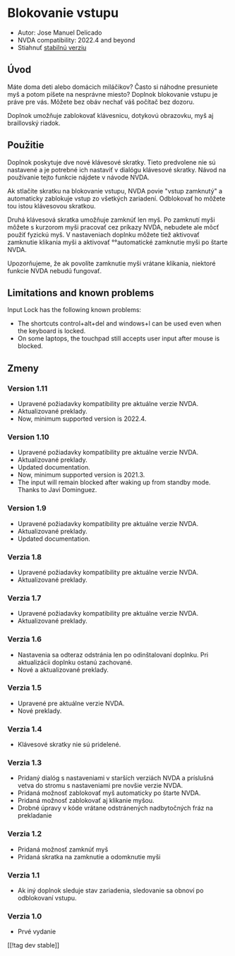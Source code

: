# Blokovanie vstupu #

* Autor: Jose Manuel Delicado
* NVDA compatibility: 2022.4 and beyond
* Stiahnuť [stabilnú verziu][1]

## Úvod

Máte doma deti alebo domácich miláčikov? Často si náhodne presuniete myš a
potom píšete na nesprávne miesto? Doplnok blokovanie vstupu je práve pre
vás. Môžete bez obáv nechať váš počítač bez dozoru.

Doplnok umožňuje zablokovať klávesnicu, dotykovú obrazovku, myš aj
braillovský riadok.

## Použitie

Doplnok poskytuje dve nové klávesové skratky. Tieto predvolene nie sú
nastavené a je potrebné ich nastaviť v dialógu klávesové skratky. Návod na
používanie tejto funkcie nájdete v návode NVDA.

Ak stlačíte skratku na blokovanie vstupu, NVDA povie "vstup zamknutý" a
automaticky zablokuje vstup zo všetkých zariadení. Odblokovať ho môžete tou
istou klávesovou skratkou.

Druhá klávesová skratka umožňuje zamknúť len myš. Po zamknutí myši môžete s
kurzorom myši pracovať cez príkazy NVDA, nebudete ale môcť použiť fyzickú
myš. V nastaveniach doplnku môžete tiež aktivovať zamknutie klikania myši a
aktivovať °°automatické zamknutie myši po štarte NVDA.

Upozorňujeme, že ak povolíte zamknutie myši vrátane klikania, niektoré
funkcie NVDA nebudú fungovať.

## Limitations and known problems

Input Lock has the following known problems:

* The shortcuts control+alt+del and windows+l can be used even when the
  keyboard is locked.
* On some laptops, the touchpad still accepts user input after mouse is
  blocked.

## Zmeny

### Version 1.11

* Upravené požiadavky kompatibility pre aktuálne verzie NVDA.
* Aktualizované preklady.
* Now, minimum supported version is 2022.4.

### Version 1.10

* Upravené požiadavky kompatibility pre aktuálne verzie NVDA.
* Aktualizované preklady.
* Updated documentation.
* Now, minimum supported version is 2021.3.
* The input will remain blocked after waking up from standby mode. Thanks to
  Javi Dominguez.

### Version 1.9

* Upravené požiadavky kompatibility pre aktuálne verzie NVDA.
* Aktualizované preklady.
* Updated documentation.

### Verzia 1.8

* Upravené požiadavky kompatibility pre aktuálne verzie NVDA.
* Aktualizované preklady.

### Verzia 1.7

* Upravené požiadavky kompatibility pre aktuálne verzie NVDA.
* Aktualizované preklady.

### Verzia 1.6

* Nastavenia sa odteraz odstránia len po odinštalovaní doplnku. Pri
  aktualizácii doplnku ostanú zachované.
* Nové a aktualizované preklady.

### Verzia 1.5

* Upravené pre aktuálne verzie NVDA.
* Nové preklady.

### Verzia 1.4

* Klávesové skratky nie sú pridelené.

### Verzia 1.3

* Pridaný dialóg s nastaveniami v starších verziách NVDA a príslušná vetva
  do stromu s nastaveniami pre novšie verzie NVDA.
* Pridaná možnosť zablokovať myš automaticky po štarte NVDA.
* Pridaná možnosť zablokovať aj klikanie myšou.
* Drobné úpravy v kóde vrátane odstránených nadbytočných fráz na prekladanie

### Verzia 1.2

* Pridaná možnosť zamknúť myš
* Pridaná skratka na zamknutie a odomknutie myši

### Verzia 1.1

* Ak iný doplnok sleduje stav zariadenia, sledovanie sa obnoví po
  odblokovaní vstupu.

### Verzia 1.0

* Prvé vydanie

[[!tag dev stable]]

[1]: https://addons.nvda-project.org/files/get.php?file=inputlock
